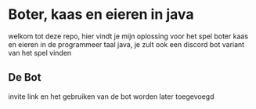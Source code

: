 # Boter, kaas en eieren in java
welkom tot deze repo, hier vindt je mijn oplossing voor het spel boter kaas en eieren in de programmeer taal java, je zult ook een discord bot variant van het spel vinden

## De Bot
invite link en het gebruiken van de bot worden later toegevoegd